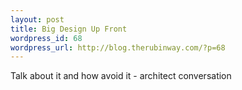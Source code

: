 ```yaml
--- 
layout: post
title: Big Design Up Front
wordpress_id: 68
wordpress_url: http://blog.therubinway.com/?p=68
---
```

Talk about it and how avoid it - architect conversation
